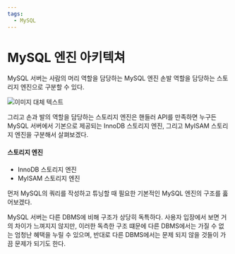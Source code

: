 ```yaml
---
tags:
  - MySQL
---
```


# MySQL 엔진 아키텍쳐

MySQL 서버는 사람의 머리 역할을 담당하는 MySQL 엔진 손발 역할을 담당하는 스토리지 엔진으로 구분할 수 있다.

![이미지 대체 텍스트](../../../SEONYA/attachment/Pasted%20image%2020231212211245.png)

그리고 손과 발의 역할을 담당하는 스토리지 엔진은 핸들러 API를 만족하면 누구든 MySQL 서버에서 기본으로 제공되는 InnoDB 스토리지 엔진, 그리고 MyISAM 스토리지 엔진을 구분해서 살펴보겠다.

#### 스토리지 엔진
- InnoDB 스토리지 엔진
- MyISAM 스토리지 엔진

먼저 MySQL의 쿼리를 작성하고 튜닝할 때 필요한 기본적인 MySQL 엔진의 구조를 훓어보겠다.

MySQL 서버는 다른 DBMS에 비해 구조가 상당히 독특하다. 사용자 입장에서 보면 거의 차이가 느껴지지 않지만, 이러한 독측한 구조 떄문에 다른 DBMS에서는 가질 수 없는 엄청난 혜택을 누릴 수 있으며, 반대로 다른 DBMS에서는 문제 되지 않을 것들이 가끔 문제가 되기도 한다.


